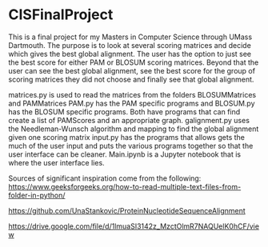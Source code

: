 # CISFinalProject

This is a final project for my Masters in Computer Science through UMass Dartmouth. The purpose is to look at several scoring matrices and decide which gives the best global alignment. The user has the option to just see the best score for either PAM or BLOSUM scoring matrices. Beyond that the user can see the best global alignment, see the best score for the group of scoring matrices they did not choose and finally see that global alignment. 

matrices.py is used to read the matrices from the folders BLOSUMMatrices and PAMMatrices
PAM.py has the PAM specific programs and BLOSUM.py has the BLOSUM specific programs. Both have programs that can find create a list of PAMScores and an appropriate graph. 
galignment.py uses the Needleman-Wunsch algorithm and mapping to find the global alignment given one scoring matrix
input.py has the programs that allows gets the much of the user input and puts the various programs together so that the user interface can be cleaner. 
Main.ipynb is a Jupyter notebook that is where the user interface lies. 

Sources of significant inspiration come from the following: 
https://www.geeksforgeeks.org/how-to-read-multiple-text-files-from-folder-in-python/

https://github.com/UnaStankovic/ProteinNucleotideSequenceAlignment

https://drive.google.com/file/d/1lmuaSI3142z_MzctOlmR7NAQUelK0hCF/view
